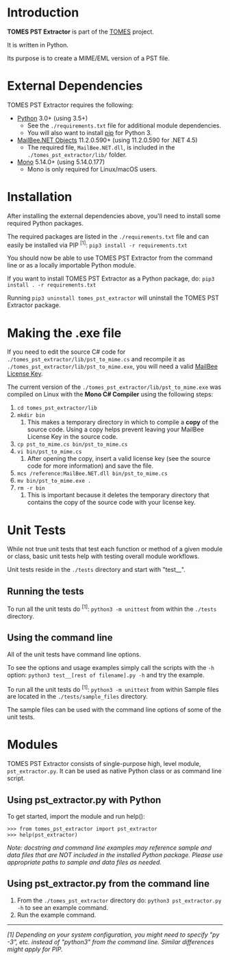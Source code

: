# Introduction

**TOMES PST Extractor** is part of the [TOMES](https://www.ncdcr.gov/resources/records-management/tomes) project.

It is written in Python.

Its purpose is to create a MIME/EML version of a PST file.

# External Dependencies
TOMES PST Extractor requires the following:

- [Python](https://www.python.org) 3.0+ (using 3.5+)
	- See the `./requirements.txt` file for additional module dependencies.
	- You will also want to install [pip](https://pypi.python.org/pypi/pip) for Python 3.
- [MailBee.NET Objects](https://afterlogic.com/mailbee-net/email-components) 11.2.0.590+ (using 11.2.0.590 for .NET 4.5)
	- The required file, `MailBee.NET.dll`, is included in the `./tomes_pst_extractor/lib/` folder.
- [Mono](https://www.mono-project.com) 5.14.0+ (using 5.14.0.177)
	- Mono is only required for Linux/macOS users.

# Installation
After installing the external dependencies above, you'll need to install some required Python packages.

The required packages are listed in the `./requirements.txt` file and can easily be installed via PIP <sup>[1]</sup>: `pip3 install -r requirements.txt`

You should now be able to use TOMES PST Extractor from the command line or as a locally importable Python module.

If you want to install TOMES PST Extractor as a Python package, do: `pip3 install . -r requirements.txt`

Running `pip3 uninstall tomes_pst_extractor` will uninstall the TOMES PST Extractor package.

# Making the .exe file
If you need to edit the source C# code for `./tomes_pst_extractor/lib/pst_to_mime.cs` and recompile it as `./tomes_pst_extractor/lib/pst_to_mime.exe`, you will need a valid [MailBee License Key](https://afterlogic.com/mailbee-net/docs/keys.html).

The current version of the `./tomes_pst_extractor/lib/pst_to_mime.exe` was compiled on Linux with the **Mono C# Compiler** using the following steps:

1. `cd tomes_pst_extractor/lib`
2. `mkdir bin`
	1. This makes a temporary directory in which to compile a **copy** of the source code. Using a copy helps prevent leaving your MailBee License Key in the source code.
3. `cp pst_to_mime.cs bin/pst_to_mime.cs`
4. `vi bin/pst_to_mime.cs`
	1. After opening the copy, insert a valid license key (see the source code for more information) and save the file.
5. `mcs /reference:MailBee.NET.dll bin/pst_to_mime.cs`
6. `mv bin/pst_to_mime.exe .`
7. `rm -r bin`
	1. This is important because it deletes the temporary directory that contains the copy of the source code with your license key.

# Unit Tests
While not true unit tests that test each function or method of a given module or class, basic unit tests help with testing overall module workflows.

Unit tests reside in the `./tests` directory and start with "test__".

## Running the tests
To run all the unit tests do <sup>[1]</sup>: `python3 -m unittest` from within the `./tests` directory. 

## Using the command line
All of the unit tests have command line options.

To see the options and usage examples simply call the scripts with the `-h` option: `python3 test__[rest of filename].py -h` and try the example.

To run all the unit tests do <sup>[1]</sup>: `python3 -m unittest` from within 
Sample files are located in the `./tests/sample_files` directory.

The sample files can be used with the command line options of some of the unit tests.

# Modules
TOMES PST Extractor consists of single-purpose high, level module, `pst_extractor.py`. It can be used as native Python class or as command line script.

## Using pst_extractor.py with Python
To get started, import the module and run help():

	>>> from tomes_pst_extractor import pst_extractor
	>>> help(pst_extractor)

*Note: docstring and command line examples may reference sample and data files that are NOT included in the installed Python package. Please use appropriate paths to sample and data files as needed.*

## Using pst_extractor.py from the command line
1. From the `./tomes_pst_extractor` directory do: `python3 pst_extractor.py -h` to see an example command.
2. Run the example command.

-----
*[1] Depending on your system configuration, you might need to specify "py -3", etc. instead of "python3" from the command line. Similar differences might apply for PIP.*
